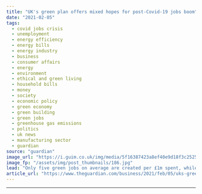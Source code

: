 ```yaml
---
title: "UK's green plan offers mixed hopes for post-Covid-19 jobs boom"
date: "2021-02-05"
tags: 
  - covid jobs crisis
  - unemployment
  - energy efficiency
  - energy bills
  - energy industry
  - business
  - consumer affairs
  - energy
  - environment
  - ethical and green living
  - household bills
  - money
  - society
  - economic policy
  - green economy
  - green building
  - green jobs
  - greenhouse gas emissions
  - politics
  - uk news
  - manufacturing sector
  - guardian
source: "guardian"
image_url: "https://i.guim.co.uk/img/media/5f16387423a8ef40e9d18f3c25259a1cf994fb24/0_0_5000_3000/master/5000.jpg?width=460&quality=85&auto=format&fit=max&s=432b1eee0368c60654824db977785044"
image_fp: "/assets/img/post_thumbnails/186.jpg"
lead: "Only five green jobs on average are created per £1m spent, while most equipment is made abroadBritain’s homes are going green, says Derek Horrocks, who runs a home insulation business in Lancashire that has vacancies for architects, surveyors, admini..."
article_url: "https://www.theguardian.com/business/2021/feb/05/uks-green-plan-offers-mixed-hopes-for-post-covid-jobs-boom"
---
```


---
